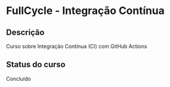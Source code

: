 # FullCycle - Integração Contínua

## Descrição

Curso sobre Integração Contínua (CI) com GitHub Actions

## Status do curso

Concluído